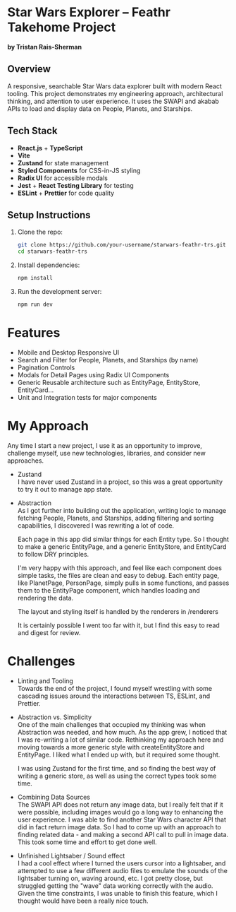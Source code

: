 # Star Wars Explorer – Feathr Takehome Project  
**by Tristan Rais-Sherman**

## Overview  
A responsive, searchable Star Wars data explorer built with modern React tooling. This project demonstrates my engineering approach, architectural thinking, and attention to user experience. It uses the SWAPI and akabab APIs to load and display data on People, Planets, and Starships.

## Tech Stack  

- **React.js** + **TypeScript**
- **Vite**
- **Zustand** for state management
- **Styled Components** for CSS-in-JS styling
- **Radix UI** for accessible modals
- **Jest** + **React Testing Library** for testing
- **ESLint** + **Prettier** for code quality

## Setup Instructions  

1. Clone the repo:  
   ```bash
   git clone https://github.com/your-username/starwars-feathr-trs.git
   cd starwars-feathr-trs
   ```

2. Install dependencies:  
   ```bash 
   npm install
   ```

3. Run the development server:  
   ```bash
   npm run dev
   ```

# Features

- Mobile and Desktop Responsive UI
- Search and Filter for People, Planets, and Starships (by name)
- Pagination Controls
- Modals for Detail Pages using Radix UI Components
- Generic Reusable architecture such as EntityPage, EntityStore, EntityCard...
- Unit and Integration tests for major components

# My Approach

Any time I start a new project, I use it as an opportunity to improve, challenge myself, use new technologies, libraries, and consider new approaches.

- Zustand  
  I have never used Zustand in a project, so this was a great opportunity to try it out to manage app state.

- Abstraction  
  As I got further into building out the application, writing logic to manage fetching People, Planets, and Starships, adding filtering and sorting capabilities, I discovered I was rewriting a lot of code.

  Each page in this app did similar things for each Entity type. So I thought to make a generic EntityPage, and a generic EntityStore, and EntityCard to follow DRY principles.

  I'm very happy with this approach, and feel like each component does simple tasks, the files are clean and easy to debug. Each entity page, like PlanetPage, PersonPage, simply pulls in some functions, and passes them to the EntityPage component, which handles loading and rendering the data.

  The layout and styling itself is handled by the renderers in /renderers

  It is certainly possible I went too far with it, but I find this easy to read and digest for review.

# Challenges 

- Linting and Tooling  
  Towards the end of the project, I found myself wrestling with some cascading issues around the interactions between TS, ESLint, and Prettier.

- Abstraction vs. Simplicity  
  One of the main challenges that occupied my thinking was when Abstraction was needed, and how much. As the app grew, I noticed that I was re-writing a lot of similar code. Rethinking my approach here and moving towards a more generic style with createEntityStore and EntityPage. I liked what I ended up with, but it required some thought. 

  I was using Zustand for the first time, and so finding the best way of writing a generic store, as well as using the correct types took some time. 

- Combining Data Sources  
  The SWAPI API does not return any image data, but I really felt that if it were possible, including images would go a long way to enhancing the user experience. I was able to find another Star Wars character API that did in fact return image data. So I had to come up with an approach to finding related data - and making a second API call to pull in image data. This took some time and effort to get done well. 

- Unfinished Lightsaber / Sound effect  
  I had a cool effect where I turned the users cursor into a lightsaber, and attempted to use a few different audio files to emulate the sounds of the lightsaber turning on, waving around, etc.
  I got pretty close, but struggled getting the "wave" data working correctly with the audio. Given the time constraints, I was unable to finish this feature, which I thought would have been a really nice touch.